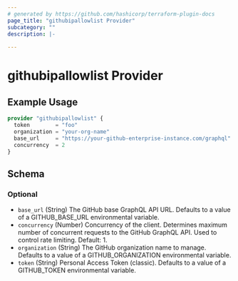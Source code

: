 ```yaml
---
# generated by https://github.com/hashicorp/terraform-plugin-docs
page_title: "githubipallowlist Provider"
subcategory: ""
description: |-
  
---
```


# githubipallowlist Provider



## Example Usage

```terraform
provider "githubipallowlist" {
  token        = "foo"
  organization = "your-org-name"
  base_url     = "https://your-github-enterprise-instance.com/graphql"
  concurrency  = 2
}
```

<!-- schema generated by tfplugindocs -->
## Schema

### Optional

- `base_url` (String) The GitHub base GraphQL API URL. Defaults to a value of a GITHUB_BASE_URL environmental variable.
- `concurrency` (Number) Concurrency of the client. Determines maximum number of concurrent requests to the GitHub GraphQL API. Used to control rate limiting. Default: 1.
- `organization` (String) The GitHub organization name to manage. Defaults to a value of a GITHUB_ORGANIZATION environmental variable.
- `token` (String) Personal Access Token (classic). Defaults to a value of a GITHUB_TOKEN environmental variable.
